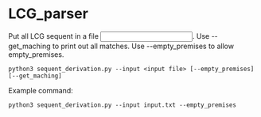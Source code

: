 # LCG_parser

Put all LCG sequent in a file <input file>. Use --get_maching to print out all matches. Use --empty_premises to allow empty_premises.

```python3 sequent_derivation.py --input <input file> [--empty_premises] [--get_maching]```


Example command:

```python3 sequent_derivation.py --input input.txt --empty_premises```
